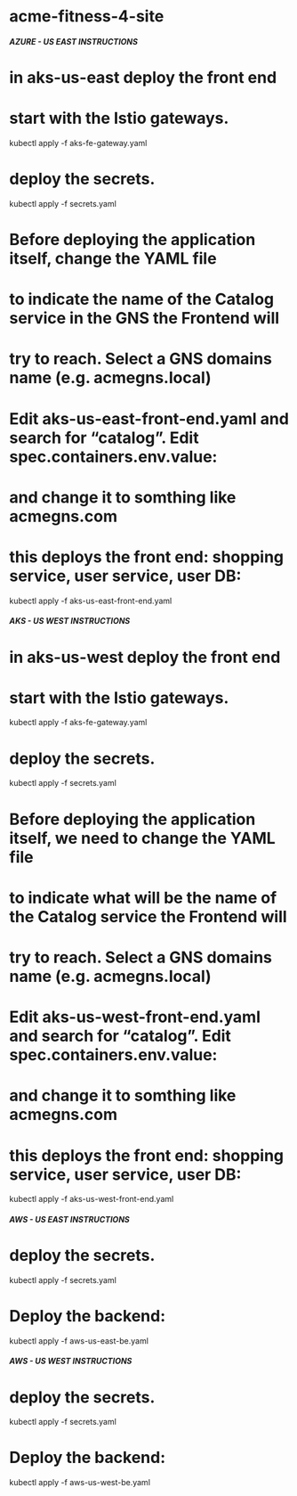 # acme-fitness-4-site
##### AZURE - US EAST INSTRUCTIONS #####
# in aks-us-east deploy the front end
# start with the Istio gateways.
kubectl apply -f aks-fe-gateway.yaml

# deploy the secrets.
kubectl apply -f secrets.yaml

# Before deploying the application itself, change the YAML file
# to indicate the name of the Catalog service in the GNS the Frontend will 
# try to reach. Select a GNS domains name (e.g. acmegns.local)
# Edit aks-us-east-front-end.yaml and search for “catalog”.  Edit spec.containers.env.value:   
# and change it to somthing like acmegns.com
# this deploys the front end:  shopping service, user service, user DB:
kubectl apply -f aks-us-east-front-end.yaml


##### AKS - US WEST INSTRUCTIONS #####
# in aks-us-west deploy the front end
# start with the Istio gateways.
kubectl apply -f aks-fe-gateway.yaml

# deploy the secrets.
kubectl apply -f secrets.yaml

# Before deploying the application itself, we need to change the YAML file
# to indicate what will be the name of the Catalog service the Frontend will 
# try to reach. Select a GNS domains name (e.g. acmegns.local)
# Edit aks-us-west-front-end.yaml and search for “catalog”.  Edit spec.containers.env.value:   
# and change it to somthing like acmegns.com
# this deploys the front end:  shopping service, user service, user DB:
kubectl apply -f aks-us-west-front-end.yaml


##### AWS - US EAST INSTRUCTIONS #####
# deploy the secrets.
kubectl apply -f secrets.yaml

# Deploy the backend:
kubectl apply -f aws-us-east-be.yaml


##### AWS - US WEST INSTRUCTIONS #####
# deploy the secrets.
kubectl apply -f secrets.yaml

# Deploy the backend:
kubectl apply -f aws-us-west-be.yaml
